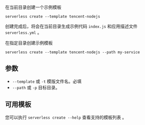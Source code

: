 在当前目录创建一个示例模板

```
serverless create --template tencent-nodejs
```

创建完成后，将会在当前目录生成示例代码 `index.js` 和应用描述文件`serverless.yml` 。

在指定目录创建示例模板

```
serverless create --template tencent-nodejs --path my-service
```



## 参数

- `--template`  或 `-t`  模版文件名。必填
- `--path` 或 `-p` 目标目录。



## 可用模板

您可以执行 `serverless create --help`  查看支持的模板列表 。